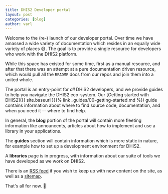 ```yaml
---
title: DHIS2 Developer portal
layout: post
categories: [blog]
author: varl
---
```


Welcome to the (re-) launch of our developer portal. Over time we have amassed
a wide variety of documentation which resides in an equally wide variety of
places :sweat_smile:. The goal is to provide a single resource for developers
who work with the DHIS2 platform.

While this space has existed for some time, first as a manual resource, and
after that there was an attempt at a pure documentation driven resource, which
would pull all the `README` docs from our repos and join them into a united
whole.

The portal is an entry-point for _all_ DHIS2 developers, and we provide guides
to help you navigate the DHIS2 eco-system. Our [Getting started with DHIS2]({{
site.baseurl }}{% link _guides/00-getting-started.md %}) guide contains
information about where to find source code, documentation, and when you need
it -- where to find help.

In general, the **blog** portion of the portal will contain more fleeting
information like announcents, articles about how to implement and use a library
in your applications.

The **guides** section will contain information which is more static in nature,
for example how to set up a development environment for DHIS2.

A **libraries** page is in progress, with information about our suite of
tools we have developed as we work on DHIS2. 

There is an [RSS feed](/rss.xml) if you wish to keep up with new content on the
site, as well as a [sitemap](/sitemap.xml).

That's all for now. :wave:

